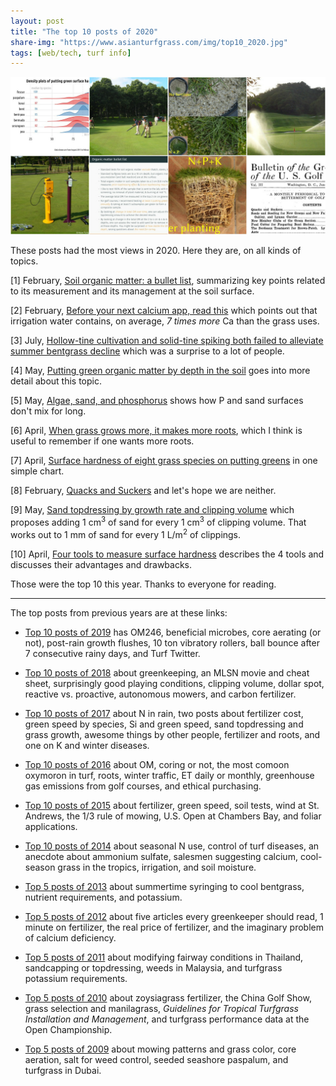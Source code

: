 ```yaml
---
layout: post
title: "The top 10 posts of 2020"
share-img: "https://www.asianturfgrass.com/img/top10_2020.jpg"
tags: [web/tech, turf info]
---
```


![](/img/top10_2020.jpg)

These posts had the most views in 2020. Here they are, on all kinds of topics.

[1] February, [Soil organic matter: a bullet list](https://www.asianturfgrass.com/2020-02-17-soil-organic-matter-bullet-list/), summarizing key points related to its measurement and its management at the soil surface.

[2] February, [Before your next calcium app, read this](https://www.asianturfgrass.com/2020-02-23-before-next-calcium-app-read-this/) which points out that irrigation water contains, on average, *7 times more* Ca than the grass uses.

[3] July, [Hollow-tine cultivation and solid-tine spiking both failed to alleviate summer bentgrass decline](https://www.asianturfgrass.com/2020-07-24-hollow-tine-solid-tine-both-fail-alleviate-summer-bentgrass-decline/) which was a surprise to a lot of people. 

[4] May, [Putting green organic matter by depth in the soil](https://www.asianturfgrass.com/2020-05-13-putting-green-organic-matter-by-depth/) goes into more detail about this topic.

[5] May, [Algae, sand, and phosphorus](https://www.asianturfgrass.com/2020-05-10-algae-sand-fertilizer/) shows how P and sand surfaces don't mix for long.

[6] April, [When grass grows more, it makes more roots](https://www.asianturfgrass.com/2020-04-17-grass-grows-more-makes-roots/), which I think is useful to remember if one wants more roots.

[7] April, [Surface hardness of eight grass species on putting greens](https://www.asianturfgrass.com/2020-04-19-density-plots-clegg-putting-greens/) in one simple chart.

[8] February, [Quacks and Suckers](https://www.asianturfgrass.com/2020-02-24-quacks-and-suckers/) and let's hope we are neither.

[9] May, [Sand topdressing by growth rate and clipping volume](https://www.asianturfgrass.com/2020-05-01-sand-topdressing-by-growth-rate/) which proposes adding 1 cm<sup>3</sup> of sand for every 1 cm<sup>3</sup> of clipping volume. That works out to 1 mm of sand for every 1 L/m<sup>2</sup> of clippings.

[10] April, [Four tools to measure surface hardness](https://www.asianturfgrass.com/2020-04-18-surface-hardness-correlations/) describes the 4 tools and discusses their advantages and drawbacks. 

Those were the top 10 this year. Thanks to everyone for reading. 

---

The top posts from previous years are at these links:

* [Top 10 posts of 2019](https://www.asianturfgrass.com/2019-12-26-top-blog-posts-2019/) has OM246, beneficial microbes, core aerating (or not), post-rain growth flushes, 10 ton vibratory rollers, ball bounce after 7 consecutive rainy days, and Turf Twitter.

* [Top 10 posts of 2018](https://www.asianturfgrass.com/2019-01-02-top-10-posts-2018/) about greenkeeping, an MLSN movie and cheat sheet, surprisingly good playing conditions, clipping volume, dollar spot, reactive vs. proactive, autonomous mowers, and carbon fertilizer.  

* [Top 10 posts of 2017](https://www.asianturfgrass.com/2017-12-30-top-10-posts-of-2017/) about N in rain, two posts about fertilizer cost, green speed by species, Si and green speed, sand topdressing and grass growth, awesome things by other people, fertilizer and roots, and one on K and winter diseases.

* [Top 10 posts of 2016](http://www.blog.asianturfgrass.com/2016/12/top-10-posts-of-2016.html) about OM, coring or not, the most comoon oxymoron in turf, roots, winter traffic, ET daily or monthly, greenhouse gas emissions from golf courses, and ethical purchasing.

* [Top 10 posts of 2015](http://www.blog.asianturfgrass.com/2015/12/top-10-posts-on-the-blog-in-2015.html) about fertilizer, green speed, soil tests, wind at St. Andrews, the 1/3 rule of mowing, U.S. Open at Chambers Bay, and foliar applications.

* [Top 10 posts of 2014](http://www.blog.asianturfgrass.com/2014/12/top-10-posts-on-the-blog-in-2014.html) about seasonal N use, control of turf diseases, an anecdote about ammonium sulfate, salesmen suggesting calcium, cool-season grass in the tropics, irrigation, and soil moisture.

* [Top 5 posts of 2013](http://www.blog.asianturfgrass.com/2013/12/counting-down-top-5-posts-this-year.html) about summertime syringing to cool bentgrass, nutrient requirements, and potassium.

* [Top 5 posts of 2012](http://www.blog.asianturfgrass.com/2013/12/counting-down-top-5-posts-of-2012.html) about five articles every greenkeeper should read, 1 minute on fertilizer, the real price of fertilizer, and the imaginary problem of calcium deficiency.

* [Top 5 posts of 2011](http://www.blog.asianturfgrass.com/2013/12/counting-down-top-5-posts-of-2011.html) about modifying fairway conditions in Thailand, sandcapping or topdressing, weeds in Malaysia, and turfgrass potassium requirements.

* [Top 5 posts of 2010](http://www.blog.asianturfgrass.com/2013/12/counting-down-top-5-posts-of-2010.html) about zoysiagrass fertilizer, the China Golf Show, grass selection and manilagrass, *Guidelines for Tropical Turfgrass Installation and Management*, and turfgrass performance data at the Open Championship.

* [Top 5 posts of 2009](http://www.blog.asianturfgrass.com/2013/11/top-5-posts-of-2009.html) about mowing patterns and grass color, core aeration, salt for weed control, seeded seashore paspalum, and turfgrass in Dubai.
